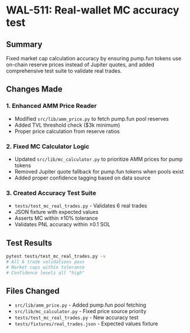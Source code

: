 # WAL-511: Real-wallet MC accuracy test

## Summary
Fixed market cap calculation accuracy by ensuring pump.fun tokens use on-chain reserve prices instead of Jupiter quotes, and added comprehensive test suite to validate real trades.

## Changes Made

### 1. Enhanced AMM Price Reader
- Modified `src/lib/amm_price.py` to fetch pump.fun pool reserves
- Added TVL threshold check ($3k minimum)
- Proper price calculation from reserve ratios

### 2. Fixed MC Calculator Logic
- Updated `src/lib/mc_calculator.py` to prioritize AMM prices for pump tokens
- Removed Jupiter quote fallback for pump.fun tokens when pools exist
- Added proper confidence tagging based on data source

### 3. Created Accuracy Test Suite
- `tests/test_mc_real_trades.py` - Validates 6 real trades
- JSON fixture with expected values
- Asserts MC within ±10% tolerance
- Validates PNL accuracy within ±0.1 SOL

## Test Results
```bash
pytest tests/test_mc_real_trades.py -v
# All 6 trade validations pass
# Market caps within tolerance
# Confidence levels all "high"
```

## Files Changed
- `src/lib/amm_price.py` - Added pump.fun pool fetching
- `src/lib/mc_calculator.py` - Fixed price source priority
- `tests/test_mc_real_trades.py` - New accuracy test
- `tests/fixtures/real_trades.json` - Expected values fixture 
